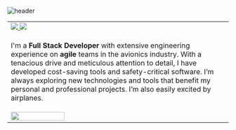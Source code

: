 ![header](https://capsule-render.vercel.app/api?type=waving&color=timeAuto&height=300&section=header&text=Nic%20Mortelliti&fontSize=90&fontAlignY=38&desc=🛩️%20The%20Flying%20Full%20Stack%20Developer🛩️&descAlignY=51&descAlign=62)
<div align="center">
  <table>
    <tr>
      <td>
        <a href="https://www.linkedin.com/in/nicolas-mortelliti/">
          <img src="https://img.shields.io/badge/linkedin-%230077B5.svg?style=for-the-badge&logo=linkedin&logoColor=white"/>
        </a>
        <a href="https://dev.to/nicm">
          <img src="https://img.shields.io/badge/dev.to-0A0A0A?style=for-the-badge&logo=dev.to&logoColor=white"/>
        </a>
      </td>
    </tr>
    <tr>
      <td>
        <p>I'm a <strong>Full Stack Developer</strong> with extensive engineering experience on <strong>agile</strong> teams in the avionics industry. With a tenacious drive and meticulous attention to detail, I have developed cost-saving tools and safety-critical software. I’m always exploring new technologies and tools that benefit my personal and professional projects. I’m also easily excited by airplanes.
        </p>
      </td>
   </tr>
   <tr>
      <td>
          <img width="50%" src="https://github-readme-stats.vercel.app/api/top-langs/?username=NicMortelliti&layout=compact"/>
      </td>
    </tr>
  </table>
</div>
